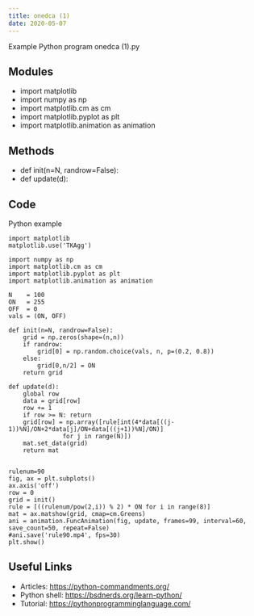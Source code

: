 ```yaml
---
title: onedca (1)
date: 2020-05-07
---
```

Example Python program onedca (1).py

## Modules

* import matplotlib
* import numpy as np
* import matplotlib.cm as cm
* import matplotlib.pyplot as plt
* import matplotlib.animation as animation

## Methods

* def init(n=N, randrow=False):
* def update(d):

## Code

Python example

    import matplotlib
    matplotlib.use('TKAgg')
    
    import numpy as np
    import matplotlib.cm as cm
    import matplotlib.pyplot as plt
    import matplotlib.animation as animation
    
    N    = 100
    ON   = 255
    OFF  = 0
    vals = (ON, OFF)
    
    def init(n=N, randrow=False):
        grid = np.zeros(shape=(n,n))
        if randrow:
            grid[0] = np.random.choice(vals, n, p=(0.2, 0.8))
        else:
            grid[0,n/2] = ON
        return grid
    
    def update(d):
        global row
        data = grid[row]
        row += 1
        if row >= N: return
        grid[row] = np.array([rule[int(4*data[((j-1))%N]/ON+2*data[j]/ON+data[((j+1))%N]/ON)]
                   for j in range(N)])
        mat.set_data(grid)
        return mat
    
    
    rulenum=90
    fig, ax = plt.subplots()
    ax.axis('off')
    row = 0
    grid = init()
    rule = [((rulenum/pow(2,i)) % 2) * ON for i in range(8)]
    mat = ax.matshow(grid, cmap=cm.Greens)
    ani = animation.FuncAnimation(fig, update, frames=99, interval=60, save_count=50, repeat=False)
    #ani.save('rule90.mp4', fps=30)
    plt.show()
    

## Useful Links

- Articles: https://python-commandments.org/
- Python shell: https://bsdnerds.org/learn-python/
- Tutorial: https://pythonprogramminglanguage.com/
